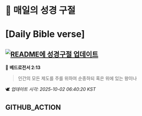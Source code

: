 # 🙏 매일의 성경 구절
# [Daily Bible verse]
## [![README에 성경구절 업데이트](https://github.com/DONGSUKA/first_test/actions/workflows/update-readme-bible.yml/badge.svg)](https://github.com/DONGSUKA/first_test/actions/workflows/update-readme-bible.yml)
<!-- START_BIBLE_VERSE -->
📖 **베드로전서 2:13**
> 인간의 모든 제도를 주를 위하여 순종하되 혹은 위에 있는 왕이나

🕊️ _업데이트 시각: 2025-10-02 06:40:20 KST_
  <!-- END_BIBLE_VERSE -->
## GITHUB_ACTION
